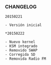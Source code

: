 ### CHANGELOG ###

    20150221

    - Versión inicial

    *20150222

    - Nuevo kernel
    - KSM integrado
    - Removido SWAP
    - Corregida SD
    - Removida Radio FM
